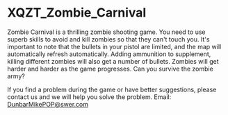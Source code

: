 # XQZT_Zombie_Carnival


Zombie Carnival is a thrilling zombie shooting game. You need to use superb skills to avoid and kill zombies so that they can't touch you. It's important to note that the bullets in your pistol are limited, and the map will automatically refresh automatically. Adding ammunition to supplement, killing different zombies will also get a number of bullets. Zombies will get harder and harder as the game progresses. Can you survive the zombie army?

If you find a problem during the game or have better suggestions, please contact us and we will help you solve the problem.
Email: DunbarMikePOP@swer.com
